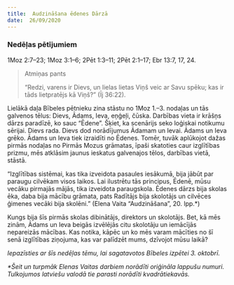 ```yaml
---
title:  Audzināšana ēdenes Dārzā
date:  26/09/2020
---
```


### Nedēļas pētījumiem
1Moz 2:7–23; 1Moz 3:1–6; 2Pēt 1:3–11; 2Pēt 2:1–17; Ebr 13:7, 17, 24.

> <p>Atmiņas pants</p>
> “Redzi, varens ir Dievs, un lielas lietas Viņš veic ar Savu spēku; kas ir tāds lietpratējs kā Viņš?” (Īj 36:22).

Lielākā daļa Bībeles pētnieku zina stāstu no 1Moz 1.–3. nodaļas un tās galvenos tēlus: Dievs, Ādams, Ieva, eņģeļi, čūska. Darbības vieta ir krāšņs dārzs paradīzē, ko sauc “Ēdene”. Šķiet, ka scenārijs seko loģiskai notikumu sērijai. Dievs rada. Dievs dod norādījumus Ādamam un Ievai. Ādams un Ieva grēko. Ādams un Ieva tiek izraidīti no Ēdenes. Tomēr, tuvāk aplūkojot dažas pirmās nodaļas no Pirmās Mozus grāmatas, īpaši skatoties caur izglītības prizmu, mēs atklāsim jaunus ieskatus galvenajos tēlos, darbības vietā, stāstā.

“Izglītības sistēmai, kas tika izveidota pasaules iesākumā, bija jābūt par paraugu cilvēkam visos laikos. Lai ilustrētu tās principus, Ēdenē, mūsu vecāku pirmajās mājās, tika izveidota paraugskola. Ēdenes dārzs bija skolas ēka, daba bija mācību grāmata, pats Radītājs bija skolotājs un cilvēces ģimenes vecāki bija skolēni.” (Elena Vaita “Audzināšana”, 20.	lpp.*)

Kungs bija šīs pirmās skolas dibinātājs, direktors un skolotājs. Bet, kā mēs zinām, Ādams un Ieva beigās izvēlējās citu skolotāju un iemācījās nepareizās mācības. Kas notika, kāpēc un ko mēs varam mācīties no šī senā izglītības ziņojuma, kas var palīdzēt mums, dzīvojot mūsu laikā?

_Iepazīsties ar šīs nedēļas tēmu, lai sagatavotos Bībeles izpētei 3. oktobrī._

_*Šeit un turpmāk Elenas Vaitas darbiem norādīti oriģināla lappušu numuri. Tulkojumos latviešu valodā tie parasti norādīti kvadrātiekavās._